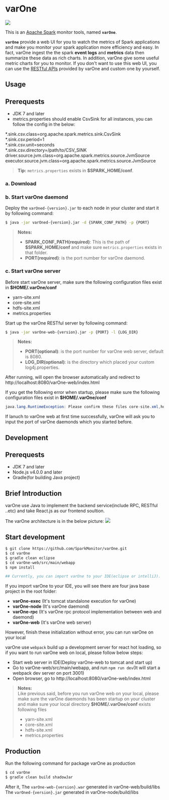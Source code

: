**varOne**
===================
<img src='http://sparkmonitor.github.io/varOne/images/demo1.png' />

This is an [Apache Spark](http://spark.apache.org/) monitor tools, named **```varOne```**.

**```varOne```** provide a web UI for you to watch the metrics of Spark applications and make you monitor your spark application more efficiency and easy. In fact, varOne ingest the the spark **event logs** and **metrics** data then summarize these data as rich charts. In addition, varOne give some useful metric charts for you to monitor. If you don't want to use this web UI, you can use the [RESTful APIs](/docs/api.md) provided by varOne and custom one by yourself.





Usage
-------------

## Prerequests
- JDK 7 and later
- metrics.properties should enable CsvSink for all instances, you can follow the config in the below:
<div>
*.sink.csv.class=org.apache.spark.metrics.sink.CsvSink</br>
*.sink.csv.period=1</br>
*.sink.csv.unit=seconds</br>
*.sink.csv.directory=/path/to/CSV_SINK</br>
driver.source.jvm.class=org.apache.spark.metrics.source.JvmSource</br>
executor.source.jvm.class=org.apache.spark.metrics.source.JvmSource</br>
</div>

> **Tip:** ```metrics.properties``` exists in **$SPARK_HOME/conf**.


### a. Download
### b. Start varOne daemond
Deploy the ```varOned-{version}.jar``` to each node in your cluster and start it by following command:
```bash
$ java -jar varOned-{version}.jar -d {SPARK_CONF_PATH} -p {PORT}
```
> **Notes:**   
>    
> - **SPARK_CONF_PATH(required)**: This is the path of **$SPARK_HOME/conf** and make sure ```metrics.properties``` exists in that folder.</br>
> - **PORT(required)**: is the port number for varOne daemond.

### c. Start varOne server
Before start varOne server, make sure the following configuration files exist in **$HOME/.varOne/conf**
* yarn-site.xml
* core-site.xml
* hdfs-site.xml
* metrics.properties

Start up the varOne RESTful server by following command:
```bash
$ java -jar varOne-web-{version}.jar -p {PORT} -l {LOG_DIR}
```
> **Notes:**   
>     
> - **PORT(optional)**: is the port number for varOne web server, default is 8080.   
> - **LOG_DIR(optional)**: is the directory which placed your custom log4j.properties.


After running, will open the browser automatically and redirect to http://localhost:8080/varOne-web/index.html

If you get the following error when startup, please make sure the following configuration files exist in **$HOME/.varOne/conf**
```java
java.lang.RuntimeException: Please confirm these files core-site.xml,hdfs-site.xml,yarn-site.xml,metrics.properties exist in the /home/user1/.varone/conf
```
If lanuch to varOne web at first time successfully, varOne will ask you to input the port of varOne daemonds which you started before.


Development
-------------

## Prerequests
- JDK 7 and later
- Node.js v4.0.0 and later
- Gradle(for building Java project)

## Brief Introduction 
varOne use Java to implement the backend service(include RPC, RESTful ..etc) and take React.js as our frontend soultion.   

The varOne architecture is in the below picture: 
<img src='http://sparkmonitor.github.io/varOne/images/varOne_arch.png'/>

## Start development
```bash
$ git clone https://github.com/SparkMonitor/varOne.git
$ cd varOne
$ gradle clean eclipse
$ cd varOne-web/src/main/webapp
$ npm install

## Currently, you can import varOne to your IDE(eclipse or intelliJ).
```

If you import varOne to your IDE, you will see there are four java base project in the root folder:
* **varOne-exec** (It's tomcat standalone execution for varOne)
* **varOne-node** (It's varOne daemond)
* **varOne-rpc**  (It's varOne rpc protocol implementation between web and daemond)
* **varOne-web**  (It's varOne web server)

However, finish these initialization without error, you can run varOne on your local   

varOne use <code>webpack</code> build up a development server for react hot loading, so if you want to run varOne web on local, please follow below steps:
* Start web server in IDE(Deploy varOne-web to tomcat and start up)
* Go to varOne-web/src/main/webapp, and run ```npm run dev```(It will start a webpack dev server on port 3001)
* Open browser, go to http://localhost:8080/varOne-web/index.html

> **Notes:**   
> Like previous said, before you run varOne web on your local, 
> please make sure the varOne daemonds has been startup on your cluster and 
> make sure your local directory **$HOME/.varOne/conf** exists following files
> - yarn-site.xml
> - core-site.xml
> - hdfs-site.xml
> - metrics.properties

## Production
Run the following command for package varOne as production
```bash
$ cd varOne
$ gradle clean build shadowJar 
```
After it, 
The <code>varOne-web-{version}.war</code> generated in varOne-web/build/libs   
The <code>varOned-{version}.jar</code> generated in varOne-node/build/libs
